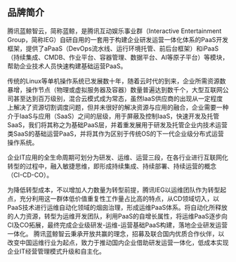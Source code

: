 ## 品牌简介

腾讯蓝鲸智云，简称蓝鲸，是腾讯互动娱乐事业群（Interactive Entertainment Group，简称IEG）自研自用的一套用于构建企业研发运营一体化体系的PaaS开发框架，提供了aPaaS（DevOps流水线、运行环境托管、前后台框架）和iPaaS（持续集成、CMDB、作业平台、容器管理、数据平台、AI等原子平台）等模块，帮助企业技术人员快速构建基础运营PaaS。

传统的Linux等单机操作系统已发展数十年，随着云时代的到来，企业所需资源数暴增，操作节点（物理或虚拟服务器及容器）数量普遍达到数千个，大型互联网公司甚至达到百万级别，混合云模式成为常态，虽然IaaS供应商的出现从一定程度上解决了资源切割调度问题，但并未很好的解决资源与应用的融合，企业需要一种介于IaaS与应用（SaaS）之间的层级，用于屏蔽及控制IaaS，快速开发及托管SaaS，我们将其称之为基础PaaS层，并着重发展用于研发及托管企业内技术运营类SaaS的基础运营PaaS，并将其作为区别于传统OS的下一代企业级分布式运营操作系统。

企业IT应用的全生命周期可划分为研发、运维、运营三段，在各行业进行互联网化转型的过程中，融入敏捷思维，即形成持续集成、持续部署、持续运营的概念（CI-CD-CO）。

为降低转型成本，不以增加人力数量为转型前提，腾讯IEG以运维团队作为转型起点，充分利用这一群体低价值重复性工作量占比高的特点，从CD领域切入，以PaaS技术进行运维自动化领域的烟囱治理，形成运维PaaS体系。将自动化所释放的人力资源，转型为运维开发团队，利用PaaS的自增长属性，将运维PaaS逐步向CI及CO拓展，最终完成企业级研发-运维-运营基础PaaS构建，落地企业研发运营一体化。
腾讯蓝鲸智云秉承开放共赢的理念，招募及联合国内优质合作伙伴，以改变中国运维行业为起点，致力于推动国内企业借助研发运营一体化，低成本实现企业IT经营管理模式升级和自主化。

